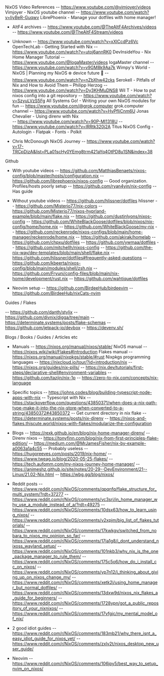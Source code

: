 NixOS Video References
-- https://www.youtube.com/@vimjoyer/videos Vimjoyer - NixOS youtube channel
-- https://www.youtube.com/watch?v=IiyBeR-Guqwv LibrePhoenix - Manage your dotfiles with home manager!

- AltF4 archives
  -- https://www.youtube.com/@TheAltF4Archives/videos
  -- https://www.youtube.com/@TheAltF4Stream/videos

- Unknown
  -- https://www.youtube.com/watch?v=xXlCcdPz6Vc OpenTechLab - Getting Started with Nix
  -- https://www.youtube.com/watch?v=utoj6annRK0 DevInsideYou - Nix Home Manager Tutorial
  -- https://www.youtube.com/@IogaMaster/videos IogaMaster channel
  -- https://www.youtube.com/watch?v=v9GM8k9Aa7k Wimpy's World - NixOS | Planning my NixOS ❄️ device future 🔮
  -- https://www.youtube.com/watch?v=nZbXhw42cks Serokell - Pitfalls of Nix and How to Avoid Them – Philipp Herzog
  -- https://www.youtube.com/watch?v=Dy3KHMuDNS8 Wil T - How to put nixos config into a git repository
  -- https://www.youtube.com/watch?v=SzyuLVzS5Fg All Systems Go! - Writing your own NixOS modules for fun
  -- https://www.youtube.com/@grok.computer grok.computer channel
  -- https://www.youtube.com/watch?v=HvPfIiCnm6U Jonas Chevalier - Using direnv with Nix  
  -- https://www.youtube.com/watch?v=90P-Ml1318U
  -- https://www.youtube.com/watch?v=IRRtk320j2A Titus NixOS Config - Autologin - Flatpak - Fonts - Polkit

- Chris McDonough NixOS Journey
  -- https://www.youtube.com/watch?v=17-TRCpDizA&list=PLa01scHy0YEmg8trm421aYq4OtPD8u1SN&index=38

Github

- With youtube videos
  -- https://github.com/MatthiasBenaets/nixos-config/blob/master/hosts/configuration.nix
  -- https://github.com/librephoenix/nixos-config -- Good organization. Profiles/hosts poorly setup
  -- https://github.com/ryan4yin/nix-config -- Has guide

- Without youtube videos
  -- https://github.com/hlissner/dotfiles hlissner
  -- https://github.com/Misterio77/nix-colors
  -- https://github.com/Misterio77/nixos-hyprland-example/blob/main/flake.nix
  -- https://github.com/dustinlyons/nixos-config
  -- https://github.com/WhiteBlackGoose/dotfiles/blob/nixos/nix-config/home/home.nix
  -- https://github.com/WhiteBlackGoose/my-nix
  -- https://github.com/reckenrode/nixos-configs/blob/main/home-manager/reckenrode/home.nix
  -- https://github.com/akirak/homelab
  -- https://github.com/chpxu/dotfiles
  -- https://github.com/ywmaa/dotfiles
  -- https://github.com/mitchellh/nixos-config
  -- https://github.com/the-nix-way/dev-templates/blob/main/shell/flake.nix
  -- https://github.com/hlissner/dotfiles#frequently-asked-questions
  -- https://github.com/kbeerta/nixos-config/blob/main/modules/shell/zsh.nix
  -- https://github.com/Fryuni/config-files/blob/main/nix-home/development/rust.nix
  -- https://github.com/wahtique/dotfiles
- Neovim setup
  -- https://github.com/BirdeeHub/birdeevim
  -- https://github.com/BirdeeHub/nixCats-nvim

Guides / Flakes

-- https://github.com/danth/stylix
-- https://github.com/divnix/digga/tree/main
-- https://determinate.systems/posts/flake-schemas
-- https://github.com/jetpack-io/devbox
-- https://devenv.sh/

Blogs / Books / Guides / Articles etc

- Manuals
  -- https://nixos.org/manual/nixos/stable/ NixOS manual
  -- https://nixos.wiki/wiki/Flakes#Introduction Flakes manual
  -- https://nixos.org/manual/nixpkgs/stable/#rust Nixpkgs programming languages
  -- https://nixcloud.io/tour/?id=introduction/nix
  -- https://nixos.org/guides/nix-pills/
  -- https://nix.dev/tutorials/first-steps/declarative-shell#environment-variables
  -- https://github.com/tazjin/nix-1p
  -- https://zero-to-nix.com/concepts/nix-language

- Specific topics
  -- https://johns.codes/blog/building-typescript-node-apps-with-nix -- Typescript with Nix
  -- https://stackoverflow.com/questions/43850371/when-does-a-nix-path-type-make-it-into-the-nix-store-when-converted-to-a-string/43850372#43850372 -- Get current directory in nix flake
  -- https://determinate.systems/posts/nix-direnv
  -- https://nixos-and-flakes.thiscute.world/nixos-with-flakes/modularize-the-configuration

- Blogs
  -- https://rexk.github.io/en/blog/nix-home-manager-direnv/ -- Direnv nixos
  -- https://tonyfinn.com/blog/nix-from-first-principles-flake-edition/
  -- https://medium.com/@MrJamesFisher/nix-by-example-a0063a1a4c55 -- Probably useless
  -- https://hugoreeves.com/posts/2019/nix-home/
  -- https://www.tweag.io/blog/2020-05-25-flakes/
  -- https://tech.aufomm.com/my-nixos-journey-home-manager/
  -- https://animeshz.github.io/site/notes/20-29--DevEnvironment/21--Linux/21.02-Nix.html
  -- https://wbg.gg/blog/nixos/

- Reddit posts
  -- https://www.reddit.com/r/NixOS/comments/qpqnfq/flake_structure_for_multi_system/?rdt=37277
  -- https://www.reddit.com/r/NixOS/comments/vc3srj/in_home_manager_why_use_a_module_instead_of_a/?rdt=49275
  -- https://www.reddit.com/r/NixOS/comments/10dsx63/how_to_learn_using_nixos/
  -- https://www.reddit.com/r/NixOS/comments/v2xpjm/big_list_of_flakes_tutorials/
  -- https://www.reddit.com/r/NixOS/comments/17kwkgv/switched_from_nobara_to_nixos_my_opinion_so_far/
  -- https://www.reddit.com/r/NixOS/comments/17ia1g8/i_dont_understand_nixoss_wayland_setup/
  -- https://www.reddit.com/r/NixOS/comments/101nkb3/why_nix_is_the_one_package_manager_to_rule_them/
  -- https://www.reddit.com/r/NixOS/comments/175c5o6/how_do_i_install_cc_on_nixos/
  -- https://www.reddit.com/r/NixOS/comments/yp7n12/i_thinking_about_giving_up_on_nixos_change_my/
  -- https://www.reddit.com/r/NixOS/comments/xetk2j/using_home_manager_but_normal_dotfiles/
  -- https://www.reddit.com/r/NixOS/comments/13dxw9d/nixos_nix_flakes_a_guide_for_beginners/
  -- https://www.reddit.com/r/NixOS/comments/1728ypn/got_a_public_repository_of_your_nixnixos/
  -- https://www.reddit.com/r/NixOS/comments/17vfgjc/my_mental_model_of_nix/
- 2 good idiot guides
  -- https://www.reddit.com/r/NixOS/comments/183mb21/why_there_isnt_a_easy_idiot_guide_for_nixos_yet/
  -- https://www.reddit.com/r/NixOS/comments/zxlv2t/nixos_desktop_new_user_guide/

- Neovim
  -- https://www.reddit.com/r/NixOS/comments/106jpy5/best_way_to_setup_nvim_on_nixos/
